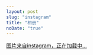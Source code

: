 ```yaml
---
layout: post
slug: "instagram"
title: "相册"
noDate: "true"
---
```


<div class="instagram" data-user-id="2112177112" access-token="2112177112.552ad6d.f4914542992e4afdae06bf92e16425a2">
    <a href="http://instagram.com/shako_xie" target="_blank" class="open-ins">图片来自instagram，正在加载中…</a>
</div>
<script src="http://cdn.bootcss.com/jquery/3.1.0/jquery.min.js"/>
<script src="/js/jquery.lazyload.js"></script>
<script src="/js/instagram.js"></script>
